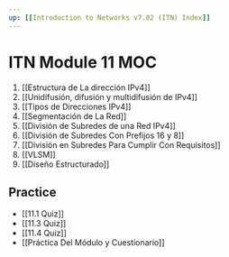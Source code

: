 ```yaml
---
up: [[Introduction to Networks v7.02 (ITN) Index]]
---
```

# ITN Module 11 MOC

1. [[Estructura de La dirección IPv4]]
1. [[Unidifusión, difusión y multidifusión de IPv4]]
1. [[Tipos de Direcciones IPv4]]
1. [[Segmentación de La Red]]
1. [[División de Subredes de una Red IPv4]]
1. [[División de Subredes Con Prefijos 16 y 8]]
1. [[División en Subredes Para Cumplir Con Requisitos]]
1. [[VLSM]]
1. [[Diseño Estructurado]]

## Practice
- [[11.1 Quiz]]
- [[11.3 Quiz]]
- [[11.4 Quiz]]
- [[Práctica Del Módulo y Cuestionario]]
